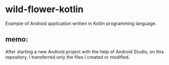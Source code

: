 # wild-flower-kotlin
Example of Android application written in Kotlin programming language.

## memo:
After starting a new Android project with the help of Android Studio, on this repository, I transferred only the files I created or modified.
